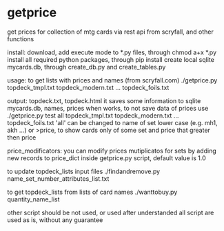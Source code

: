 # getprice
get prices for collection of mtg cards via rest api from scryfall, and other functions

install:
download, add execute mode to *.py files, through chmod a+x *.py
install all required python packages, through pip install <package>
create local sqlite mycards.db, through create_db.py and create_tables.py

usage:
to get lists with prices and names (from scryfall.com)
./getprice.py topdeck_tmpl.txt topdeck_modern.txt ... topdeck_foils.txt

output: topdeck.txt, topdeck.html
it saves some information to sqlite mycards.db, names, prices when works, to not save data of prices use
./getprice.py test all topdeck_tmpl.txt topdeck_modern.txt ... topdeck_foils.txt
'all' can be changed to name of set lower case (e.g. mh1, akh ...) or >price, to show cards only of some set and price that greater then price

price_modificators:
you can modify prices mutiplicatos for sets by adding new records to price_dict inside getprice.py script, default value is 1.0

to update topdeck_lists input files
./findandremove.py name_set_number_attributes_list.txt

to get topdeck_lists from lists of card names
./wanttobuy.py quantity_name_list

other script should be not used, or used after understanded
all script are used as is, without any guarantee
